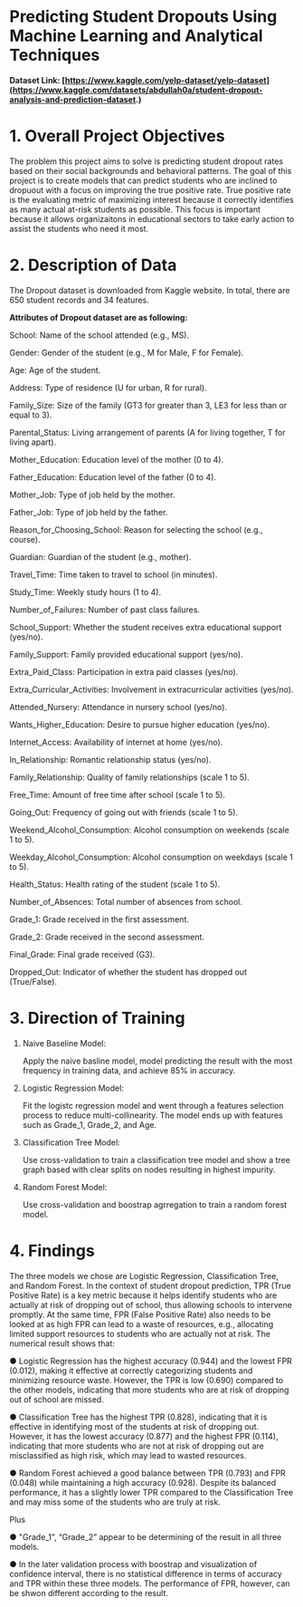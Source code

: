 # Predicting Student Dropouts Using Machine Learning and Analytical Techniques
**Dataset Link: [https://www.kaggle.com/yelp-dataset/yelp-dataset](https://www.kaggle.com/datasets/abdullah0a/student-dropout-analysis-and-prediction-dataset.)**
# 1. Overall Project Objectives
The problem this project aims to solve is predicting student dropout rates based on their social backgrounds and behavioral patterns. The goal of this project is to create models that can predict students who are inclined to dropuout with a focus on improving the true positive rate. True positive rate is the evaluating metric of maximizing interest because it correctly identifies as many actual at-risk students as possible. This focus is important because it allows organizaitons in educational sectors to take early action to assist the students who need it most.

# 2. Description of Data
The Dropout dataset is downloaded from Kaggle website. In total, there are 650 student records and 34 features. 

**Attributes of Dropout dataset are as following:**

School: Name of the school attended (e.g., MS).

Gender: Gender of the student (e.g., M for Male, F for Female).

Age: Age of the student.

Address: Type of residence (U for urban, R for rural).

Family_Size: Size of the family (GT3 for greater than 3, LE3 for less than or equal to 3).

Parental_Status: Living arrangement of parents (A for living together, T for living apart).

Mother_Education: Education level of the mother (0 to 4).

Father_Education: Education level of the father (0 to 4).

Mother_Job: Type of job held by the mother.

Father_Job: Type of job held by the father.

Reason_for_Choosing_School: Reason for selecting the school (e.g., course).

Guardian: Guardian of the student (e.g., mother).

Travel_Time: Time taken to travel to school (in minutes).

Study_Time: Weekly study hours (1 to 4).

Number_of_Failures: Number of past class failures.

School_Support: Whether the student receives extra educational support (yes/no).

Family_Support: Family provided educational support (yes/no).

Extra_Paid_Class: Participation in extra paid classes (yes/no).

Extra_Curricular_Activities: Involvement in extracurricular activities (yes/no).

Attended_Nursery: Attendance in nursery school (yes/no).

Wants_Higher_Education: Desire to pursue higher education (yes/no).

Internet_Access: Availability of internet at home (yes/no).

In_Relationship: Romantic relationship status (yes/no).

Family_Relationship: Quality of family relationships (scale 1 to 5).

Free_Time: Amount of free time after school (scale 1 to 5).

Going_Out: Frequency of going out with friends (scale 1 to 5).

Weekend_Alcohol_Consumption: Alcohol consumption on weekends (scale 1 to 5).

Weekday_Alcohol_Consumption: Alcohol consumption on weekdays (scale 1 to 5).

Health_Status: Health rating of the student (scale 1 to 5).

Number_of_Absences: Total number of absences from school.

Grade_1: Grade received in the first assessment.

Grade_2: Grade received in the second assessment.

Final_Grade: Final grade received (G3).

Dropped_Out: Indicator of whether the student has dropped out (True/False).

# 3. Direction of Training

1. Naive Baseline Model:
   
   Apply the naive basline model, model predicting the result with the most frequency in training data, and achieve 85% in accuracy.

2. Logistic Regression Model:

   Fit the logistc regression model and went through a features selection process to reduce multi-collinearity. The model ends up with features such as Grade_1, Grade_2, and Age. 

3. Classification Tree Model:

   Use cross-validation to train a classification tree model and show a tree graph based with clear splits on nodes resulting in highest impurity.

4. Random Forest Model:

   Use cross-validation and boostrap agrregation to train a random forest model. 

# 4. Findings

The three models we chose are Logistic Regression, Classification Tree, and Random Forest. In the context of student dropout prediction, TPR (True Positive Rate) is a key metric because it helps identify students who are actually at risk of dropping out of school, thus allowing schools to intervene promptly. At the same time, FPR (False Positive Rate)
also needs to be looked at as high FPR can lead to a waste of resources, e.g., allocating limited support resources to students who are actually not at risk. The numerical result shows that:

● Logistic Regression has the highest accuracy (0.944) and the lowest FPR (0.012), making it effective at correctly categorizing students and minimizing resource waste. However, the TPR is low (0.690) compared to the other models, indicating that more students who are at risk of dropping out of school are missed.

● Classification Tree has the highest TPR (0.828), indicating that it is effective in identifying most of the students at risk of dropping out. However, it has the lowest accuracy (0.877) and the highest FPR (0.114), indicating that more students who are not at risk of dropping out are misclassified as high risk, which may lead to wasted resources.

● Random Forest achieved a good balance between TPR (0.793) and FPR (0.048) while maintaining a high accuracy (0.928). Despite its balanced performance, it has a slightly lower TPR compared to the Classification Tree and may miss some of the students who are truly at risk.

Plus

● "Grade_1”, “Grade_2” appear to be determining of the result in all three models. 

● In the later validation process with boostrap and visualization of confidence interval, there is no statistical difference in terms of accuracy and TPR within these three models. The performance of FPR, however, can be shwon different according to the result. 



   
   

